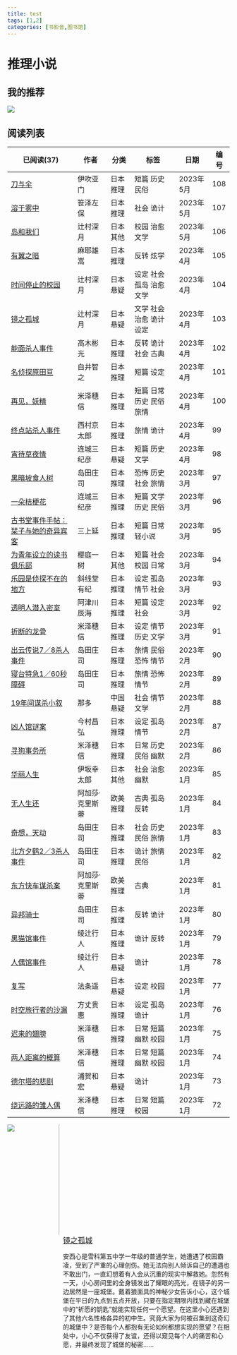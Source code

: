 ```yaml
---
title: test
tags: [1,2]
categories: [书影音,图书馆]
---
```



# 推理小说
## 我的推荐
> 
![](https://img1.doubanio.com/view/subject/l/public/s34367437.jpg)
## 阅读列表

| 已阅读(37)                                              | 作者       | 分类    | 标签             | 日期      | 编号  |
| ---------------------------------------------------- | -------- | ----- | -------------- | ------- | --- |
| [刀与伞](https://book.douban.com/subject/36187796/)     | 伊吹亚门     | 日本 推理 | 短篇 历史 民俗       | 2023年5月 | 108 |
| [溶于雾中](https://book.douban.com/subject/36194208/)    | 笹泽左保     | 日本 推理 | 社会 诡计          | 2023年5月 | 107 |
| [岛和我们](https://book.douban.com/subject/26277997/)    | 辻村深月     | 日本 其他 | 校园 治愈 文学       | 2023年5月 | 106 |
| [有翼之暗](https://book.douban.com/subject/25892396/)    | 麻耶雄嵩     | 日本 推理 | 反转 炫学          | 2023年4月 | 105 |
| [时间停止的校园](https://book.douban.com/subject/26613047/) | 辻村深月     | 日本 悬疑 | 设定 社会 孤岛 治愈 文学 | 2023年4月 | 104 |
| [镜之孤城](https://book.douban.com/subject/34907839/)    | 辻村深月     | 日本 悬疑 | 文学 社会 治愈 诡计 设定 | 2023年4月 | 103 |
| [能面杀人事件](undefined)                                  | 高木彬光     | 日本 推理 | 反转 诡计 社会 古典    | 2023年4月 | 102 |
| [名侦探原田亘](undefined)                                  | 白井智之     | 日本 推理 | 短篇 设定          | 2023年4月 | 101 |
| [再见，妖精](undefined)                                   | 米泽穗信     | 日本 推理 | 短篇 日常 历史 民俗 旅情 | 2023年4月 | 100 |
| [终点站杀人事件](undefined)                                 | 西村京太郎    | 日本 推理 | 旅情 诡计          | 2023年4月 | 99  |
| [宵待草夜情](undefined)                                   | 连城三纪彦    | 日本 悬疑 | 短篇 历史 文学       | 2023年4月 | 98  |
| [黑暗坡食人树](undefined)                                  | 岛田庄司     | 日本 推理 | 恐怖 历史 社会 旅情    | 2023年3月 | 97  |
| [一朵桔梗花](undefined)                                   | 连城三纪彦    | 日本 推理 | 短篇 文学 历史 民俗    | 2023年3月 | 96  |
| [古书堂事件手帖：栞子与她的奇异宾客](undefined)                       | 三上延      | 日本 推理 | 短篇 日常 轻小说      | 2023年3月 | 95  |
| [为青年设立的读书俱乐部](undefined)                             | 樱庭一树     | 日本 其他 | 短篇 社会 校园 日常    | 2023年3月 | 94  |
| [乐园是侦探不在的地方](undefined)                              | 斜线堂有纪    | 日本 推理 | 设定 孤岛 情节 社会    | 2023年3月 | 93  |
| [透明人潜入密室](undefined)                                 | 阿津川辰海    | 日本 推理 | 短篇 设定 社会       | 2023年3月 | 92  |
| [折断的龙骨](undefined)                                   | 米泽穗信     | 日本 推理 | 设定 情节 历史 文学    | 2023年3月 | 91  |
| [出云传说7／8杀人事件](undefined)                             | 岛田庄司     | 日本 推理 | 旅情 民俗 恐怖 情节    | 2023年2月 | 90  |
| [寝台特急1／60秒障碍](undefined)                             | 岛田庄司     | 日本 推理 | 旅情 恐怖 情节       | 2023年2月 | 89  |
| [19年间谋杀小叙](https://book.douban.com/subject/30237176) | 那多       | 中国 悬疑 | 社会 情节 文学       | 2023年2月 | 88  |
| [凶人馆谜案](undefined)                                   | 今村昌弘     | 日本 推理 | 设定 孤岛 情节       | 2023年2月 | 87  |
| [寻狗事务所](undefined)                                   | 米泽穗信     | 日本 推理 | 日常 历史 民俗 幽默    | 2023年2月 | 86  |
| [华丽人生](undefined)                                    | 伊坂幸太郎    | 日本 其他 | 社会 治愈 幽默       | 2023年1月 | 85  |
| [无人生还](undefined)                                    | 阿加莎·克里斯蒂 | 欧美 推理 | 古典 孤岛 反转       | 2023年1月 | 84  |
| [奇想，天动](undefined)                                   | 岛田庄司     | 日本 推理 | 社会 历史 民俗 旅情    | 2023年1月 | 83  |
| [北方夕鹤2／3杀人事件](undefined)                             | 岛田庄司     | 日本 推理 | 诡计 旅情 民俗       | 2023年1月 | 82  |
| [东方快车谋杀案](undefined)                                 | 阿加莎·克里斯蒂 | 欧美 推理 | 古典             | 2023年1月 | 81  |
| [异邦骑士](undefined)                                    | 岛田庄司     | 日本 推理 | 反转 诡计          | 2023年1月 | 80  |
| [黑猫馆事件](undefined)                                   | 绫辻行人     | 日本 推理 | 诡计 反转          | 2023年1月 | 79  |
| [人偶馆事件](undefined)                                   | 绫辻行人     | 日本 悬疑 | 诡计             | 2023年1月 | 78  |
| [复写](undefined)                                      | 法条遥      | 日本 悬疑 | 设定 校园          | 2023年1月 | 77  |
| [时空旅行者的沙漏](undefined)                                | 方丈贵惠     | 日本 推理 | 设定 孤岛 诡计       | 2023年1月 | 76  |
| [迟来的翅膀](undefined)                                   | 米泽穗信     | 日本 推理 | 日常 短篇 幽默 校园    | 2023年1月 | 75  |
| [两人距离的概算](undefined)                                 | 米泽穗信     | 日本 推理 | 日常 短篇 幽默 校园    | 2023年1月 | 74  |
| [德尔塔的悲剧](undefined)                                  | 浦贺和宏     | 日本 悬疑 | 诡计             | 2023年1月 | 73  |
| [绕远路的雏人偶](undefined)                                 | 米泽穗信     | 日本 推理 | 日常 短篇 校园       | 2023年1月 | 72  |





<body>
    <div style="float:left; width: 20%;">
        <img src="../Attachment/Library/Seventh.jpg"/>
    </div>
    <div style="width:10px;height:250px;border-left:2.5px solid #ccc;float:left;margin-left:15px;margin-right:15px">
    </div>
    <div style="float:right; width: 75%; height: auto">
        <Big><a href="https://book.douban.com/subject/34907839">镜之孤城</a></Big> 
        <p>安西心是雪科第五中学一年级的普通学生，她遭遇了校园霸凌，受到了严重的心理创伤。她无法向别人倾诉自己的遭遇也不敢出门，一直幻想着有人会从沉重的现实中解救她。忽然有一天，小心房间里的全身镜发出了耀眼的亮光，在镜子的另一边居然是一座城堡。戴着狼面具的神秘少女告诉小心，这个城堡在平日的九点到五点开放，只要在指定期限内找到藏在城堡中的“祈愿的钥匙”就能实现任何一个愿望。在这里小心还遇到了其他六名性格各异的初中生。究竟大家为何被召集到这奇幻的城堡中？是否每个人都抱有无论如何都想实现的愿望？在相处中，小心不仅获得了友谊，还得以窥见每个人的痛苦和心愿，并最终发现了城堡的秘密……</p>
        <br></br>
    </div>
</body>